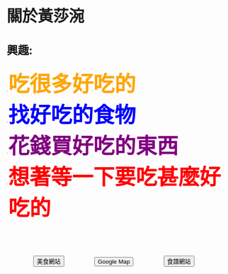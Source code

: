 <html>
<style>

  html {
            height: 100%;
        }

        body {
            background-image: url(http://s7d2.scene7.com/is/image/PetSmart/PB0101_HERO-SmallPet-Food-20160818?$sclp-banner-main_small$);
            background-repeat: no-repeat;
            background-attachment: fixed;
            background-position: center;
            background-size: cover;
        }

  div{
  front-size:3;
  color:black;
  }
  
</style>


<head>

</head>
<body background="http://s7d2.scene7.com/is/image/PetSmart/PB0101_HERO-SmallPet-Food-20160818?$sclp-banner-main_small$" percentage="30" >

<b>
<h1 style= "font-size:35px;" >
關於黃莎涴
</h1>
<h2 style= "font-size:25px;" >
興趣:
</h2>



<ol style= "font-size:2;">
<li><font size="7" color="orange">吃很多好吃的
<li><font color="blue">找好吃的食物
<li><font color="purple">花錢買好吃的東西
<li><font color="red">想著等一下要吃甚麼好吃的

<div class="container-fluid">
  <div class="row">
    <div class="col-xs-6">
    <p>    </p>
    <p>    </p>
    <p>    </p>
    <p>    </p>
      <input type="button" id="button1" value="美食網站" onclick="window.location='https://tw.openrice.com/zh/taipei';" />
      <input type="button" id="button2" value="Google Map" onclick="window.location='https://www.google.com.tw/maps';" />
      <input type="button" id="button3" value="食譜網站" onclick="window.location='https://icook.tw/';" />
      </div>
    </div>  
  </div>

